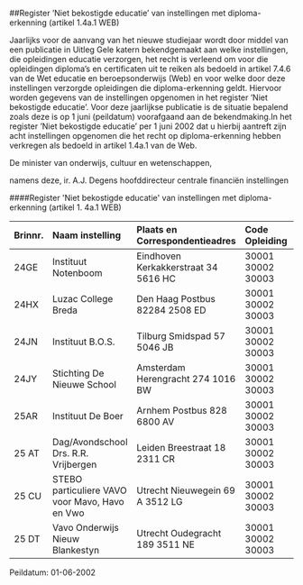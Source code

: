 <meta http-equiv='Content-Type' content='text/html; charset=utf-8' />

##Register ’Niet bekostigde educatie’ van instellingen met diploma-erkenning (artikel 1.4a.1 WEB)

Jaarlijks voor de aanvang van het nieuwe studiejaar wordt door middel van een publicatie in Uitleg Gele katern bekendgemaakt aan welke instellingen, die opleidingen educatie verzorgen, het recht is verleend om voor die opleidingen diploma’s en certificaten uit te reiken als bedoeld in artikel 7.4.6 van de Wet educatie en beroepsonderwijs (Web) en voor welke door deze instellingen verzorgde opleidingen die diploma-erkenning geldt. Hiervoor worden gegevens van de instellingen opgenomen in het register ’Niet bekostigde educatie’. Voor deze jaarlijkse publicatie is de situatie bepalend zoals deze is op 1 juni (peildatum) voorafgaand aan de bekendmaking.In het register ’Niet bekostigde educatie’ per 1 juni 2002 dat u hierbij aantreft zijn acht instellingen opgenomen die het recht op diploma-erkenning hebben verkregen als bedoeld in artikel 1.4a.1 van de Web. 

De 
minister van onderwijs, cultuur en wetenschappen, 

namens deze, 
ir. A.J. Degens 
hoofddirecteur centrale financiën instellingen 

####Register 'Niet bekostigde educatie' van instellingen met diploma-erkenning (artikel 1. 4a.1 WEB)

|Brinnr. |Naam instelling |Plaats en Correspondentieadres |Code Opleiding |Naam Opleiding |
|:---|:---|:---|:---|:---|
|24GE |Instituut Notenboom |Eindhoven Kerkakkerstraat 34 5616 HC |30001 30002 30003 |Mavo Havo Vwo |
|24HX |Luzac College Breda |Den Haag Postbus 82284 2508 ED |30001 30002 30003 |Mavo Havo Vwo |
|24JN |Instituut B.O.S. |Tilburg Smidspad 57 5046 JB |30001 30002 30003 |Mavo Havo Vwo |
|24JY |Stichting De Nieuwe School |Amsterdam Herengracht 274 1016 BW |30001 30002 30003 |Mavo Havo Vwo |
|25AR |Instituut De Boer |Arnhem Postbus 828 6800 AV |30001 30002 30003 |Mavo Havo Vwo |
|25 AT |Dag/Avondschool Drs. R.R. Vrijbergen |Leiden Breestraat 18 2311 CR |30001 30002 30003 |Mavo Havo Vwo |
|25 CU |STEBO particuliere VAVO voor Mavo, Havo en Vwo |Utrecht Nieuwegein 69 A 3512 LG |30001 30002 30003 |Mavo Havo Vwo |
|25 DT |Vavo Onderwijs Nieuw Blankestyn |Utrecht Oudegracht 189 3511 NE |30001 30002 30003 |Mavo Havo Vwo |

Peildatum: 01-06-2002
